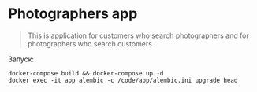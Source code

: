 # Photographers app 

> This is application for customers who search photographers 
> and for photographers who search customers
> 
> 


Запуск:

    docker-compose build && docker-compose up -d
    docker exec -it app alembic -c /code/app/alembic.ini upgrade head